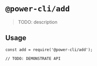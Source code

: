 # `@power-cli/add`

> TODO: description

## Usage

```
const add = require('@power-cli/add');

// TODO: DEMONSTRATE API
```
